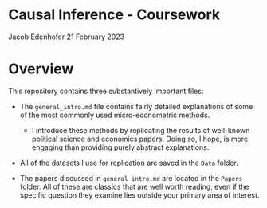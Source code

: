 Causal Inference - Coursework
================
Jacob Edenhofer
21 February 2023

# Overview

This repository contains three substantively important files:

- The `general_intro.md` file contains fairly detailed explanations of
  some of the most commonly used micro-econometric methods.

  - I introduce these methods by replicating the results of well-known
    political science and economics papers. Doing so, I hope, is more
    engaging than providing purely abstract explanations.

- All of the datasets I use for replication are saved in the `Data`
  folder.

- The papers discussed in `general_intro.md` are located in the `Papers`
  folder. All of these are classics that are well worth reading, even if
  the specific question they examine lies outside your primary area of
  interest.
